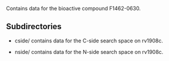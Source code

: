 Contains data for the bioactive compound F1462-0630.

## Subdirectories

- cside/ contains data for the C-side search space on rv1908c.

- nside/ contains data for the N-side search space on rv1908c.

